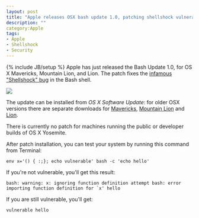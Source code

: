 ```yaml
---
layout: post
title: "Apple releases OSX bash update 1.0, patching shellshock vulnerability"
description: ""
category:Apple 
tags:
- Apple
- Shellshock
- Security
---
```

{% include JB/setup %}
Apple has just released the Bash Update 1.0,  for OS X Mavericks, Mountain Lion, and Lion.
The patch fixes the [infamous "Shellshock" bug](http://www.andreafortuna.org/2014/09/25/cve-2014-6271-shellshock-peggio-di/) in the Bash shell.

![](http://o.aolcdn.com/hss/storage/midas/72989137129a145f6d9b1d9e03e84f48/200838003/shellshock-rob-graham-twitter.jpg)

<!-- more -->

The update can be installed from *OS X Software Update*: for older OSX versions there are separate downloads for [Mavericks](http://support.apple.com/kb/DL1769), [Mountain Lion](http://support.apple.com/kb/DL1768)  and [Lion](http://support.apple.com/kb/DL1767).

There is currently no patch for machines running the public or developer builds of OS X Yosemite.

After patch installation, you can test your system by running this command from Terminal:

    env x='() { :;}; echo vulnerable' bash -c 'echo hello'

If you're not vulnerable, you'll get this result:

    bash: warning: x: ignoring function definition attempt bash: error importing function definition for `x' hello

If you are still vulnerable, you'll get:

    vulnerable hello
